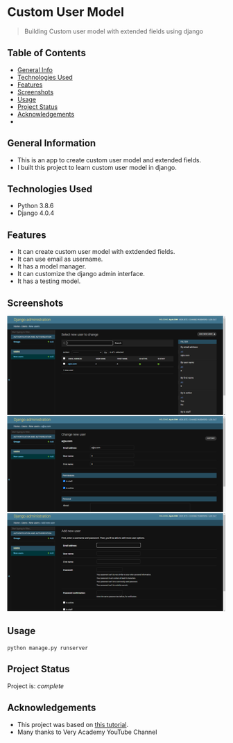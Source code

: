 # Custom User Model
> Building Custom user model with extended fields using django

## Table of Contents
* [General Info](#general-information)
* [Technologies Used](#technologies-used)
* [Features](#features)
* [Screenshots](#screenshots)
* [Usage](#usage)
* [Project Status](#project-status)
* [Acknowledgements](#acknowledgements)
* 

## General Information
- This is an app to create custom user model and extended fields.
- I built this project to learn custom user model in django.


## Technologies Used
- Python 3.8.6
- Django 4.0.4


## Features
- It can create custom user model with extdended fields.
- It can use email as username.
- It has a model manager.
- It can customize the django admin interface.
- It has a testing model.


## Screenshots
![Main Page View](./images/UserModel1.png)
![Edit Page View](./images/UserModel2.png)
![Add New Page View](./images/UserModel3.png)


## Usage

`python manage.py runserver`


## Project Status
Project is: _complete_


## Acknowledgements
- This project was based on [this tutorial](https://www.youtube.com/watch?v=Ae7nc1EGv-A).
- Many thanks to Very Academy YouTube Channel

